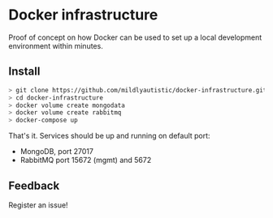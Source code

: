 # Docker infrastructure

Proof of concept on how Docker can be used to set up a local development environment within minutes.

## Install

```bash
> git clone https://github.com/mildlyautistic/docker-infrastructure.git
> cd docker-infrastructure
> docker volume create mongodata
> docker volume create rabbitmq
> docker-compose up
```

That's it. Services should be up and running on default port:

* MongoDB, port 27017
* RabbitMQ port 15672 (mgmt) and 5672

## Feedback

Register an issue!
